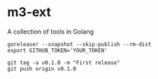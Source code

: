 # m3-ext

A collection of tools in Golang

```
goreleaser --snapshot --skip-publish --rm-dist
export GITHUB_TOKEN='YOUR_TOKEN'

git tag -a v0.1.0 -m "First release"
git push origin v0.1.0
```

